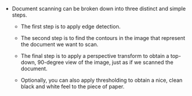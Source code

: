 - Document scanning can be broken down into three distinct and simple steps.

  - The first step is to apply edge detection.

  - The second step is to find the contours in the image that represent the document we want to scan.

  - The final step is to apply a perspective transform to obtain a top-down, 90-degree view of the image, just as if we scanned the document.

  - Optionally, you can also apply thresholding to obtain a nice, clean black and white feel to the piece of paper.
